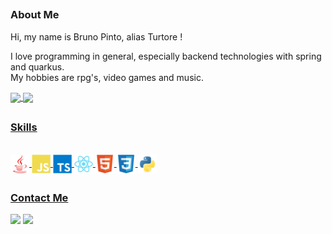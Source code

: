 ##
### About Me
Hi, my name is Bruno Pinto, alias Turtore ! 

I love programming in general, especially backend technologies with spring and quarkus.<br>My hobbies are rpg's, video games and music.
<div style="display: flex">
  <a href="https://github.com/turtore">
    <img align="center" height="190em" src="https://github-readme-stats.vercel.app/api?username=turtore&show_icons=true&theme=dracula&include_all_commits=true&count_private=true" border_radius="5px"/>
    <img align="center" height="190em" src="https://github-readme-stats.vercel.app/api/top-langs/?username=turtore&theme=dracula&include_all_commits=true&count_private=true&hide=html, shell" border_radius="5px"/>
</div>

##
### Skills
<div style="display: inline_block"><br>
  <img align="center" alt="Bruno-Ja" height="30" width="30" src="https://raw.githubusercontent.com/devicons/devicon/master/icons/java/java-plain.svg">
  <img align="center" alt="Bruno-Js" height="30" width="30" src="https://raw.githubusercontent.com/devicons/devicon/master/icons/javascript/javascript-plain.svg">
  <img align="center" alt="Bruno-Ts" height="30" width="30" src="https://raw.githubusercontent.com/devicons/devicon/master/icons/typescript/typescript-plain.svg">
  <img align="center" alt="Bruno-React" height="30" width="30" src="https://raw.githubusercontent.com/devicons/devicon/master/icons/react/react-original.svg">
  <img align="center" alt="Bruno-HTML" height="30" width="30" src="https://raw.githubusercontent.com/devicons/devicon/master/icons/html5/html5-original.svg">
  <img align="center" alt="Bruno-CSS" height="30" width="30" src="https://raw.githubusercontent.com/devicons/devicon/master/icons/css3/css3-original.svg">
  <img align="center" alt="Bruno-Python" height="30" width="30" src="https://raw.githubusercontent.com/devicons/devicon/master/icons/python/python-original.svg">
</div>

##
### Contact Me
<div style="display: inline_block"> 
  <a href = "mailto:brunosap@gmail.com"><img height="50" src="https://img.shields.io/badge/-Gmail-%23333?style=for-the-badge&logo=gmail&logoColor=white" target="_blank"></a>
  <a href="https://www.linkedin.com/in/turtore/" target="_blank"><img height="50" src="https://img.shields.io/badge/-LinkedIn-%230077B5?style=for-the-badge&logo=linkedin&logoColor=white" target="_blank"></a>  
</div>

##
